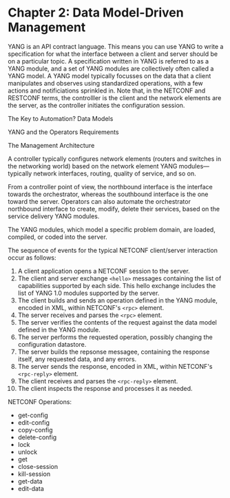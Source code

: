 # Chapter 2: Data Model-Driven Management

YANG is an API contract language. This means you can use YANG to write a specification for what the interface between a client and server should be on a particular topic. A specification written in YANG is referred to as a YANG module, and a set of YANG modules are collectively often called a YANG model. A YANG model typically focusses on the data that a client manipulates and observes using standardized operations, with a few actions and notificiations sprinkled in. Note that, in the NETCONF and RESTCONF terms, the controlller is the client and the network elements are the server, as the controller initiates the configuration session. 

The Key to Automation? Data Models

YANG and the Operators Requirements

The Management Architecture

A controller typically configures network elements (routers and switches in the networking world) based on the network element YANG modules—typically network interfaces, routing, quality of service, and so on.

From a controller point of view, the northbound interface is the interface towards the orchestrator, whereas the southbound interface is the one toward the server. Operators can also automate the orchestrator northbound interface to create, modify, delete their services, based on the service delivery YANG modules. 

The YANG modules, which model a specific problem domain, are loaded, compiled, or coded into the server.

The sequence of events for the typical NETCONF client/server interaction occur as follows:

1. A client application opens a NETCONF session to the server.
2. The client and server exchange `<hello>` messages containing the list of capabilities supported by each side. This hello exchange includes the list of YANG 1.0 modules supported by the server. 
3. The client builds and sends an operation defined in the YANG module, encoded in XML, within NETCONF's `<rpc>` element.
4. The server receives and parses the `<rpc>` element.
5. The server verifies the contents of the request against the data model defined in the YANG module.
6. The server performs the requested operation, possibly changing the configuration datastore. 
7. The server builds the repsonse messagee, containing the response itself, any requested data, and any errors.
8. The server sends the response, encoded in XML, within NETCONF's `<rpc-reply>` element.
9. The client receives and parses the `<rpc-reply>` element.
10. The client inspects the response and processes it as needed.

NETCONF Operations:

- get-config
- edit-config
- copy-config
- delete-config
- lock
- unlock
- get
- close-session
- kill-session
- get-data
- edit-data

